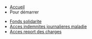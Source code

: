 - [Accueil](/)
- Pour démarrer

* [Fonds solidarite](content/fonds-solidarite.md)
* [Acces indemnites journalieres maladie](content/acces-indemnites-journalieres-maladie.md)
* [Acces report des charges](content/acces-report-des-charges.md)
